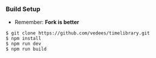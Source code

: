 ### Build Setup
* Remember: **Fork is better**
```shell
$ git clone https://github.com/vedees/timelibrary.git
$ npm install
$ npm run dev
$ npm run build
```

